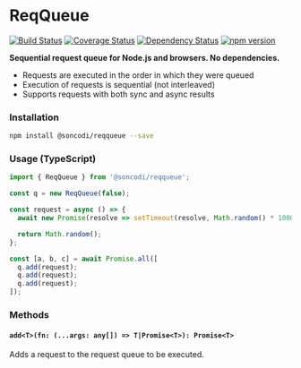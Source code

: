 # ReqQueue

[![Build Status](https://travis-ci.org/soncodi/reqqueue.svg?branch=master)](https://travis-ci.org/soncodi/reqqueue)
[![Coverage Status](https://coveralls.io/repos/github/soncodi/reqqueue/badge.svg?branch=coverage)](https://coveralls.io/github/soncodi/reqqueue?branch=coverage)
[![Dependency Status](https://david-dm.org/soncodi/reqqueue/status.svg)](https://david-dm.org/soncodi/reqqueue)
[![npm version](https://badge.fury.io/js/%40soncodi%2Freqqueue.svg)](https://badge.fury.io/js/%40soncodi%2Freqqueue)

**Sequential request queue for Node.js and browsers. No dependencies.**

- Requests are executed in the order in which they were queued
- Execution of requests is sequential (not interleaved)
- Supports requests with both sync and async results

### Installation

```sh
npm install @soncodi/reqqueue --save
```

### Usage (TypeScript)

```typescript
import { ReqQueue } from '@soncodi/reqqueue';

const q = new ReqQueue(false);

const request = async () => {
  await new Promise(resolve => setTimeout(resolve, Math.random() * 1000));

  return Math.random();
};

const [a, b, c] = await Promise.all([
  q.add(request);
  q.add(request);
  q.add(request);
]);
```

### Methods

#### `add<T>(fn: (...args: any[]) => T|Promise<T>): Promise<T>`
Adds a request to the request queue to be executed.
